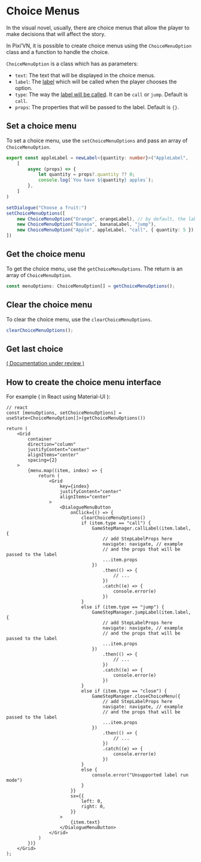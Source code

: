 # Choice Menus

In the visual novel, usually, there are choice menus that allow the player to make decisions that will affect the story.

In Pixi’VN, it is possible to create choice menus using the `ChoiceMenuOption` class and a function to handle the choice.

`ChoiceMenuOption` is a class which has as parameters:

* `text`: The text that will be displayed in the choice menus.
* `label`: The [label](/start/labels#label) which will be called when the player chooses the option.
* `type`: The way the [label will be called](/start/labels#run-a-label). It can be `call` or `jump`. Default is `call`.
* `props`: The properties that will be passed to the label. Default is `{}`.

## Set a choice menu

To set a choice menu, use the `setChoiceMenuOptions` and pass an array of `ChoiceMenuOption`.

```typescript
export const appleLabel = newLabel<{quantity: number}>("AppleLabel",
    [
        async (props) => {
            let quantity = props?.quantity ?? 0;
            console.log(`You have ${quantity} apples`);
        },
    ]
)
```

```typescript
setDialogue("Choose a fruit:")
setChoiceMenuOptions([
    new ChoiceMenuOption("Orange", orangeLabel), // by default, the label will be called by call
    new ChoiceMenuOption("Banana", bananaLabel, "jump"),
    new ChoiceMenuOption("Apple", appleLabel, "call", { quantity: 5 }),
])
```

## Get the choice menu

To get the choice menu, use the `getChoiceMenuOptions`. The return is an array of `ChoiceMenuOption`.

```typescript
const menuOptions: ChoiceMenuOption[] = getChoiceMenuOptions();
```

## Clear the choice menu

To clear the choice menu, use the `clearChoiceMenuOptions`.

```typescript
clearChoiceMenuOptions();
```

## Get last choice

[( Documentation under review )](https://github.com/DRincs-Productions/pixi-vn/issues/88)

## How to create the choice menu interface

For example ( in React using Material-UI ):

```tsx
// react
const [menuOptions, setChoiceMenuOptions] = useState<ChoiceMenuOption[]>(getChoiceMenuOptions())

return (
    <Grid
        container
        direction="column"
        justifyContent="center"
        alignItems="center"
        spacing={2}
    >
        {menu.map((item, index) => {
            return (
                <Grid
                    key={index}
                    justifyContent="center"
                    alignItems="center"
                >
                    <DialogueMenuButton
                        onClick={() => {
                            clearChoiceMenuOptions()
                            if (item.type == "call") {
                                GameStepManager.callLabel(item.label, {
                                    // add StepLabelProps here
                                    navigate: navigate, // example
                                    // and the props that will be passed to the label
                                    ...item.props
                                })
                                    .then(() => {
                                        // ...
                                    })
                                    .catch((e) => {
                                        console.error(e)
                                    })
                            }
                            else if (item.type == "jump") {
                                GameStepManager.jumpLabel(item.label, {
                                    // add StepLabelProps here
                                    navigate: navigate, // example
                                    // and the props that will be passed to the label
                                    ...item.props
                                })
                                    .then(() => {
                                        // ...
                                    })
                                    .catch((e) => {
                                        console.error(e)
                                    })
                            }
                            else if (item.type == "close") {
                                GameStepManager.closeChoiceMenu({
                                    // add StepLabelProps here
                                    navigate: navigate, // example
                                    // and the props that will be passed to the label
                                    ...item.props
                                })
                                    .then(() => {
                                        // ...
                                    })
                                    .catch((e) => {
                                        console.error(e)
                                    })
                            }
                            else {
                                console.error("Unsupported label run mode")
                            }
                        }}
                        sx={{
                            left: 0,
                            right: 0,
                        }}
                    >
                        {item.text}
                    </DialogueMenuButton>
                </Grid>
            )
        })}
    </Grid>
);
```
